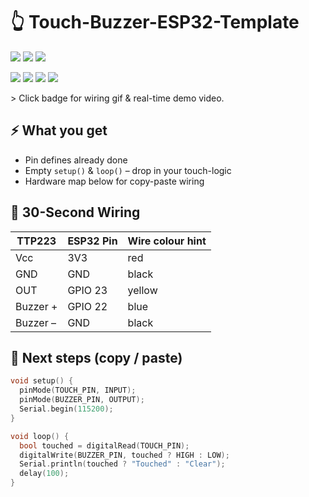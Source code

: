 # 👆 Touch-Buzzer-ESP32-Template

![](https://img.shields.io/badge/ESP32-DevKit-C00E4?style=flat-square&logo=espressif&logoColor=white)
![](https://img.shields.io/badge/Code-25_Lines-00ff00?style=flat-square)
![](https://img.shields.io/badge/License-MIT-97CA00?style=flat-square&logo=opensourceinitiative)


![](https://img.shields.io/badge/Arduino-IDE-blue?style=for-the-badge&logo=arduino)
![](https://img.shields.io/badge/ESP32-Compatible-ff0000?style=for-the-badge&logo=espressif)
![](https://img.shields.io/badge/License-MIT-green?style=for-the-badge)
![](https://img.shields.io/badge/Code-20_Lines-00ff00?style=for-the-badge)

&gt; Click badge for wiring gif & real-time demo video.

## ⚡ What you get
- Pin defines already done  
- Empty `setup()` & `loop()` – drop in your touch-logic  
- Hardware map below for copy-paste wiring  

## 🔌 30-Second Wiring
| TTP223 | ESP32 Pin | Wire colour hint |
|--------|-----------|------------------|
| Vcc    | 3V3       | red              |
| GND    | GND       | black            |
| OUT    | GPIO 23   | yellow           |
| Buzzer +| GPIO 22  | blue             |
| Buzzer –| GND      | black            |

## 🚀 Next steps (copy / paste)
```cpp
void setup() {
  pinMode(TOUCH_PIN, INPUT);
  pinMode(BUZZER_PIN, OUTPUT);
  Serial.begin(115200);
}

void loop() {
  bool touched = digitalRead(TOUCH_PIN);
  digitalWrite(BUZZER_PIN, touched ? HIGH : LOW);
  Serial.println(touched ? "Touched" : "Clear");
  delay(100);
}
